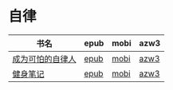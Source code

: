 # 自律

| 书名 | epub | mobi | azw3 |
| --- | --- | --- | --- |
| [成为可怕的自律人](http://ct.dalanmei.com/f/31084289-570306123-5c5cd5) | [epub](http://ct.dalanmei.com/f/31084289-570306123-5c5cd5) | [mobi](http://ct.dalanmei.com/f/31084289-570169703-23a422) | [azw3](http://ct.dalanmei.com/f/31084289-570377683-93af1a) |
| [健身笔记](http://ct.dalanmei.com/f/31084289-572120206-bc86e7) | [epub](http://ct.dalanmei.com/f/31084289-572120206-bc86e7) | [mobi](http://ct.dalanmei.com/f/31084289-571648970-fe553a) | [azw3](http://ct.dalanmei.com/f/31084289-572180471-2733b5) |
